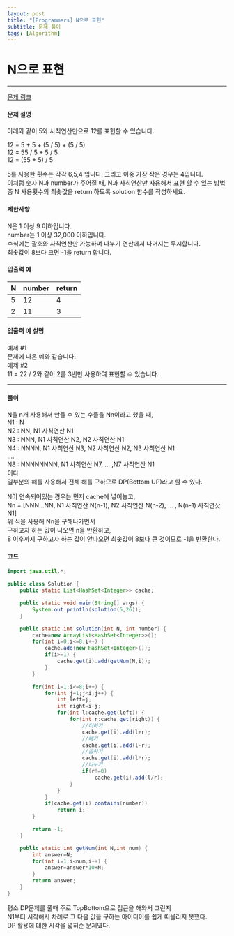 ```yaml
---
layout: post
title: "[Programmers] N으로 표현"
subtitle: 문제 풀이
tags: [Algorithm]
---
```


# N으로 표현  

---

[문제 링크](https://programmers.co.kr/learn/courses/30/lessons/42895)



#### 문제 설명

아래와 같이 5와 사칙연산만으로 12를 표현할 수 있습니다.

12 = 5 + 5 + (5 / 5) + (5 / 5)  
12 = 55 / 5 + 5 / 5  
12 = (55 + 5) / 5

5를 사용한 횟수는 각각 6,5,4 입니다. 그리고 이중 가장 작은 경우는 4입니다.  
이처럼 숫자 N과 number가 주어질 때, N과 사칙연산만 사용해서 표현 할 수 있는 방법 중 N 사용횟수의 최솟값을 return 하도록 solution 함수를 작성하세요.

#### 제한사항
N은 1 이상 9 이하입니다.  
number는 1 이상 32,000 이하입니다.  
수식에는 괄호와 사칙연산만 가능하며 나누기 연산에서 나머지는 무시합니다.  
최솟값이 8보다 크면 -1을 return 합니다.

#### 입출력 예

N|	number|	return
----|----|----
5|	12|	4
2|	11|	3


#### 입출력 예 설명  
예제 #1  
문제에 나온 예와 같습니다.  
예제 #2  
11 = 22 / 2와 같이 2를 3번만 사용하여 표현할 수 있습니다.  

---  

#### 풀이

N을 n개 사용해서 만들 수 있는 수들을 Nn이라고 했을 때,  
N1 : N  
N2 : NN, N1 사칙연산 N1  
N3 : NNN, N1 사칙연산 N2, N2 사칙연산 N1  
N4 : NNNN, N1 사칙연산 N3, N2 사칙연산 N2, N3 사칙연산 N1  
....  
N8 : NNNNNNNN, N1 사칙연산 N7, ... ,N7 사칙연산 N1  
이다.  
일부분의 해를 사용해서 전체 해를 구하므로 DP(Bottom UP)라고 할 수 있다.

N이 연속되어있는 경우는 먼저 cache에 넣어놓고,  
Nn = [NNN...NN, N1 사칙연산 N(n-1), N2 사칙연산 N(n-2), ... , N(n-1) 사칙연삿 N1]  
위 식을 사용해 Nn을 구해나가면서  
구하고자 하는 값이 나오면 n을 반환하고,  
8 이후까지 구하고자 하는 값이 안나오면 최솟값이 8보다 큰 것이므로 -1을 반환한다.

#### 코드
```java
import java.util.*;

public class Solution {
	public static List<HashSet<Integer>> cache;

	public static void main(String[] args) {
		System.out.println(solution(5,26));
	}

	public static int solution(int N, int number) {
        cache=new ArrayList<HashSet<Integer>>();
        for(int i=0;i<=8;i++) {
        	cache.add(new HashSet<Integer>());
        	if(i>=1) {
        		cache.get(i).add(getNum(N,i));
        	}
        }

        for(int i=1;i<=8;i++) {
        	for(int j=1;j<i;j++) {
        		int left=j;
        		int right=i-j;
        		for(int l:cache.get(left)) {
        			for(int r:cache.get(right)) {
        				//더하기
        				cache.get(i).add(l+r);
        				//빼기
        				cache.get(i).add(l-r);
        				//곱하기
        				cache.get(i).add(l*r);
        				//나누기
        				if(r!=0)
        					cache.get(i).add(l/r);
        			}
        		}
        	}
        	if(cache.get(i).contains(number))
        		return i;
        }

        return -1;
    }

	public static int getNum(int N,int num) {
		int answer=N;
		for(int i=1;i<num;i++) {
			answer=answer*10+N;
		}
		return answer;
	}
}
```

평소 DP문제를 풀때 주로 TopBottom으로 접근을 해와서 그런지  
N1부터 시작해서 차례로 그 다음 값을 구하는 아이디어를 쉽게 떠올리지 못했다.  
DP 활용에 대한 시각을 넓혀준 문제였다.
